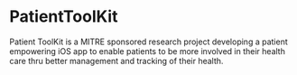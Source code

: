 PatientToolKit
==============

Patient ToolKit is a MITRE sponsored research project developing a patient empowering iOS app to enable patients to be more involved in their health care thru better management and tracking of their health.
